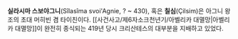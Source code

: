 **실라시마 스보야그니**(Sîlasîma svoi'Agnie, ? ~ 430), 혹은 **칠심**(Çilsim)은 아그니 왕조의 초대 머히빈 겸 타이친이다. [[사건사고/제6자소크천년기/아벨리카 대멸망|아벨리카 대멸망]]이 완전히 종식되는 419년 당시 크리산테스의 대부분을 지배하고 있었다.